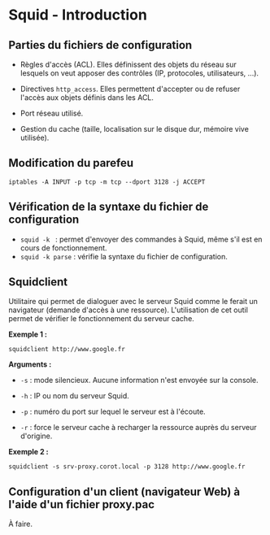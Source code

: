 # Squid - Introduction



## Parties du fichiers de configuration

- Règles d'accès (ACL). Elles définissent des objets du réseau sur lesquels on veut apposer des contrôles (IP, protocoles, utilisateurs, ...).

- Directives `http_access`. Elles permettent d'accepter ou de refuser l'accès aux objets définis dans les ACL.

- Port réseau utilisé.

- Gestion du cache (taille, localisation sur le disque dur, mémoire vive utilisée).



## Modification du parefeu

`iptables -A INPUT -p tcp -m tcp --dport 3128 -j ACCEPT`



## Vérification de la syntaxe du fichier de configuration

- `squid -k ` : permet d'envoyer des commandes à Squid, même s'il est en cours de fonctionnement.
- `squid -k parse` : vérifie la syntaxe du fichier de configuration.



## Squidclient

Utilitaire qui permet de dialoguer avec le serveur Squid comme le ferait un navigateur (demande d'accès à une ressource). L'utilisation de cet outil permet de vérifier le fonctionnement du serveur cache.

**Exemple 1 :** 

```
squidclient http://www.google.fr
```

**Arguments :**
  
- `-s` : mode silencieux. Aucune information n'est envoyée sur la console.
	
- `-h` : IP ou nom du serveur Squid.
	
- `-p` : numéro du port sur lequel le serveur est à l'écoute.
	
- `-r` : force le serveur cache à recharger la ressource auprès du serveur d'origine.

**Exemple 2 :**

```
squidclient -s srv-proxy.corot.local -p 3128 http://www.google.fr
```


## Configuration d'un client (navigateur Web) à l'aide d'un fichier proxy.pac

À faire.